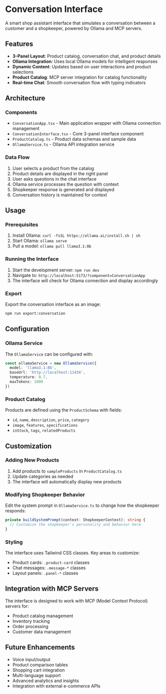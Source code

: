 # Conversation Interface

A smart shop assistant interface that simulates a conversation between a customer and a shopkeeper, powered by Ollama and MCP servers.

## Features

- **3-Panel Layout**: Product catalog, conversation chat, and product details
- **Ollama Integration**: Uses local Ollama models for intelligent responses
- **Dynamic Content**: Updates based on user interactions and product selections
- **Product Catalog**: MCP server integration for catalog functionality
- **Real-time Chat**: Smooth conversation flow with typing indicators

## Architecture

### Components

- `ConversationApp.tsx` - Main application wrapper with Ollama connection management
- `ConversationInterface.tsx` - Core 3-panel interface component
- `ProductCatalog.ts` - Product data schemas and sample data
- `OllamaService.ts` - Ollama API integration service

### Data Flow

1. User selects a product from the catalog
2. Product details are displayed in the right panel
3. User asks questions in the chat interface
4. Ollama service processes the question with context
5. Shopkeeper response is generated and displayed
6. Conversation history is maintained for context

## Usage

### Prerequisites

1. Install Ollama: `curl -fsSL https://ollama.ai/install.sh | sh`
2. Start Ollama: `ollama serve`
3. Pull a model: `ollama pull llama3.1:8b`

### Running the Interface

1. Start the development server: `npm run dev`
2. Navigate to: `http://localhost:5173/?component=ConversationApp`
3. The interface will check for Ollama connection and display accordingly

### Export

Export the conversation interface as an image:
```bash
npm run export:conversation
```

## Configuration

### Ollama Service

The `OllamaService` can be configured with:

```typescript
const ollamaService = new OllamaService({
  model: 'llama3.1:8b',
  baseUrl: 'http://localhost:11434',
  temperature: 0.7,
  maxTokens: 1000
})
```

### Product Catalog

Products are defined using the `ProductSchema` with fields:
- `id`, `name`, `description`, `price`, `category`
- `image`, `features`, `specifications`
- `inStock`, `tags`, `relatedProducts`

## Customization

### Adding New Products

1. Add products to `sampleProducts` in `ProductCatalog.ts`
2. Update categories as needed
3. The interface will automatically display new products

### Modifying Shopkeeper Behavior

Edit the system prompt in `OllamaService.ts` to change how the shopkeeper responds:

```typescript
private buildSystemPrompt(context: ShopkeeperContext): string {
  // Customize the shopkeeper's personality and behavior here
}
```

### Styling

The interface uses Tailwind CSS classes. Key areas to customize:
- Product cards: `.product-card` classes
- Chat messages: `.message-*` classes  
- Layout panels: `.panel-*` classes

## Integration with MCP Servers

The interface is designed to work with MCP (Model Context Protocol) servers for:
- Product catalog management
- Inventory tracking
- Order processing
- Customer data management

## Future Enhancements

- Voice input/output
- Product comparison tables
- Shopping cart integration
- Multi-language support
- Advanced analytics and insights
- Integration with external e-commerce APIs




